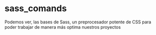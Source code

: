 # sass_comands
Podemos ver, las bases de Sass, un preprocesador potente de CSS para poder trabajar de manera más optima nuestros proyectos
